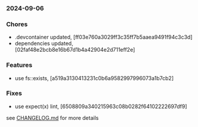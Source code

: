 ### 2024-09-06

### Chores
+ .devcontainer updated, [ff03e760a3029ff3c35ff7b5aaea9491f94c3c3d]
+ dependencies updated, [02faf48e2bcb8e16b67d1b4a42904e2d711eff2e]

### Features
+ use fs::exists, [a519a3130413231c0b6a9582997996073a1b7cb2]

### Fixes
+ use expect(x) lint, [6508809a340215963c08b0282f64102222697df9]

see <a href='https://github.com/mrjackwills/sysup/blob/main/CHANGELOG.md'>CHANGELOG.md</a> for more details

